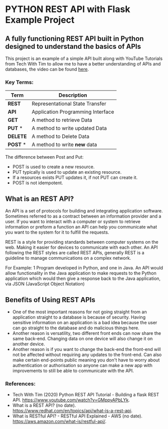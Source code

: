 # PYTHON REST API with Flask Example Project

## A fully functioning REST API built in Python designed to understand the basics of APIs

This project is an example of a simple API built along with YouTube Tutorials from Tech With Tim
to allow me to have a better understanding of APIs and databases, the video can be found 
[here](https://www.youtube.com/watch?v=GMppyAPbLYk ).

### Key Terms:
| Term       | Description                       |
|------------|-----------------------------------|
| **REST**   | Representational State Transfer   |
| **API**    | Application Programming Interface |
| **GET**    | A method to retrieve Data         |
| **PUT** *  | A method to write updated Data    |
| **DELETE** | A method to Delete Data           |
| **POST** * | A method to write **new** data    |

The difference between Post and Put:
* POST is used to create a new resource. 
* PUT typically is used to update an existing resource.
* If a resources exists PUT updates it, if not PUT can create it.
* POST is not idempotent. 
## What is an REST API?
An API is a set of protocols for building and integrating application software. Sometimes referred to as a contract between
an information provider and a user. If you want to interact with a computer or system to retrieve information or preform a 
function an API can help you communicate what you want to the system for it to fulfill the requests.

REST is  a style for providing standards between computer systems on the web. Making it easier for devices to communicate
with each other. An API following the REST styles are called REST APIs, generally REST is a guideline to manage communications
on a complex network.

For Example:
1 Program developed in Python, and one in Java. An API would allow functionality in the Java application
to make requests to the Python application which would then give a response back to the Java application, via JSON 
(JavaScript Object Notation)

## Benefits of Using REST APIs


* One of the most important reasons for not going straight from an application straight to a database is because of security.
Having sensitive information on an application is a bad idea because the user can go straight to the database and do malicious 
things here.
* Another reason is versatility, two different front ends can now share the same back-end. Changing data on one device 
will also change it on another device. 
* Another reason is if you want to change the back-end the front-end will not be affected without requiring any updates 
to the front-end. Can also make certain end-points public meaning you don't have to worry about authentication or 
authorisation so anyone can make a new app with improvements to still be able to communicate with the API.

### References:
* Tech With Tim (2020) Python REST API Tutorial - Building a flask REST API. https://www.youtube.com/watch?v=GMppyAPbLYk.
* What is a REST API? (no date). https://www.redhat.com/en/topics/api/what-is-a-rest-api.
* What is RESTful API? - RESTful API Explained - AWS (no date). https://aws.amazon.com/what-is/restful-api/.




